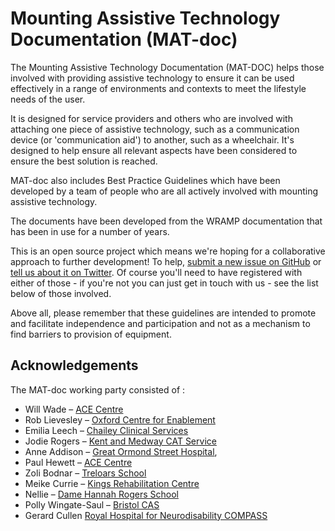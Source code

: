 # Mounting Assistive Technology Documentation (MAT-doc)

The Mounting Assistive Technology Documentation (MAT-DOC) helps those involved with providing assistive technology to ensure it can be used effectively in a range of environments and contexts to meet the lifestyle needs of the user.

It is designed for service providers and others who are involved with attaching one piece of assistive technology, such as a communication device (or 'communication aid') to another, such as a wheelchair. It's designed to help ensure all relevant aspects have been considered to ensure the best solution is reached.

MAT-doc also includes Best Practice Guidelines which have been developed by a team of people who are all actively involved with mounting assistive technology.   

The documents have been developed from the WRAMP documentation that has been in use for a number of years.

This is an open source project which means we're hoping for a collaborative approach to further development! To help, [submit a new issue on GitHub](https://github.com/ACECentre/MAT-doc/issues/new)  or [tell us about it on Twitter](https://twitter.com/search?q=%23matdoc). Of course you'll need to have registered with either of those - if you're not you can just get in touch with us - see the list below of those involved.

Above all, please remember that these guidelines are intended to promote and facilitate independence and participation and not as a mechanism to find barriers to provision of equipment.

## Acknowledgements

The MAT-doc working party consisted of :

- Will Wade – [ACE Centre](http://acecentre.org.uk) 
- Rob Lievesley – [Oxford Centre for Enablement](http://www.ouh.nhs.uk/oce/) 
- Emilia Leech – [Chailey Clinical Services](http://www.sussexcommunity.nhs.uk/services/servicedetails.htm?directoryID=16344) 
- Jodie Rogers – [Kent and Medway CAT Service](http://www.kelsi.org.uk/support-for-children-and-young-people/support-for-schools/kent-and-medway-communication-and-assistive-technology-service) 
- Anne Addison – [Great Ormond Street Hospital](http://www.gosh.nhs.uk/health-professionals/clinical-specialties/neurodisability-information-parents-and-visitors/clinics-and-services/augmentative-communication-service), 
- Paul Hewett – [ACE Centre](http://acecentre.org.uk)  
- Zoli Bodnar – [Treloars School](www.treloar.org.uk) 
- Meike Currie – [Kings Rehabilitation Centre](http://www.guysandstthomas.nhs.uk/our-services/community-assistive-communication-service/overview.aspx) 
- Nellie – [Dame Hannah Rogers School](www.discoverhannahs.org/) 
- Polly Wingate-Saul – [Bristol CAS](https://www.nbt.nhs.uk/bristol-centre-enablement/services-at-centre/bristol-communication-aid-service)
- Gerard Cullen [Royal Hospital for Neurodisability COMPASS](https://www.rhn.org.uk/what-makes-us-special/services/compass/)
